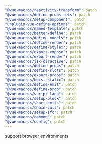 ```yaml
---
"@vue-macros/reactivity-transform": patch
"@vue-macros/define-props-refs": patch
"@vue-macros/setup-component": patch
"unplugin-vue-define-options": patch
"@vue-macros/named-template": patch
"@vue-macros/better-define": patch
"@vue-macros/define-models": patch
"@vue-macros/define-render": patch
"@vue-macros/define-stylex": patch
"@vue-macros/export-expose": patch
"@vue-macros/export-render": patch
"@vue-macros/jsx-directive": patch
"@vue-macros/define-props": patch
"@vue-macros/define-slots": patch
"@vue-macros/export-props": patch
"@vue-macros/hoist-static": patch
"@vue-macros/define-emit": patch
"@vue-macros/define-prop": patch
"@vue-macros/script-lang": patch
"@vue-macros/setup-block": patch
"@vue-macros/short-emits": patch
"@vue-macros/chain-call": patch
"@vue-macros/setup-sfc": patch
"@vue-macros/common": patch
"@vue-macros/config": patch
---
```


support browser environments
  